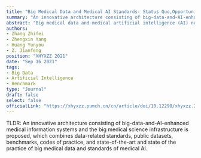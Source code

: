```yaml
---
title: "Big Medical Data and Medical AI Standards: Status Quo,Opportunities and Challenges"
summary: "An innovative architecture consisting of big-data-and-AI-enhanced medical information systems and the big medical science infrastructure is proposed, which combines data-related standards, public datasets, benchmarks, codes of practice, and state-of-the-art and state of the practice of big medical data and standards of medical AI."
abstract: "Big medical data and medical artificial intelligence (AI) not only have the great potential for improving the utilization of medical resources and the quality of medical service, but also pose challenges to privacy protection and technical risks. Standards are the consensus and norms for constructing, evaluating, and applying new technologies. The clinical application of big medical data and medical AI urgently needs regulations on data, systems, measurement standards, and codes of practice for evaluating new technologies. This paper defines big medical data and standards of medical AI, including data-related standards, public datasets, benchmarks, codes of practice, and summarizes state-of-the-art and state-of-the-practice of big medical data and standards of medical AI. While looking forward to the development prospect of big medical data and medical AI, we propose an innovative architecture consisting of big-data-and-AI-enhanced medical information systems and the big medical science infrastructure."
authors:
- Zhang Zhifei
- Zhengxin Yang
- Huang Yunyou
- Z. Jianfeng
position: "XHYXZZ 2021"
date: "Sep 16 2021"
tags:
- Big Data
- Artificial Intelligence
- Benchmark
type: "Journal"
draft: false
select: false
officialLink: "https://xhyxzz.pumch.cn/cn/article/doi/10.12290/xhyxzz.2021-0472"
---
```


TLDR: An innovative architecture consisting of big-data-and-AI-enhanced medical information systems and the big medical science infrastructure is proposed, which combines data-related standards, public datasets, benchmarks, codes of practice, and state-of-the-art and state of the practice of big medical data and standards of medical AI.